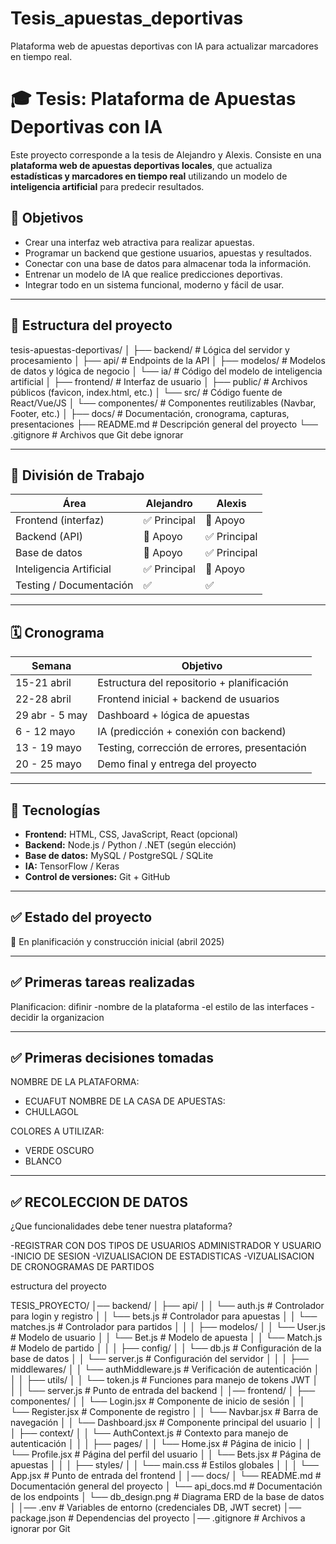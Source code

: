 # Tesis_apuestas_deportivas
Plataforma web de apuestas deportivas con IA para actualizar marcadores en tiempo real.

# 🎓 Tesis: Plataforma de Apuestas Deportivas con IA

Este proyecto corresponde a la tesis de Alejandro y Alexis. Consiste en una **plataforma web de apuestas deportivas locales**, que actualiza **estadísticas y marcadores en tiempo real** utilizando un modelo de **inteligencia artificial** para predecir resultados.

## 📌 Objetivos
- Crear una interfaz web atractiva para realizar apuestas.
- Programar un backend que gestione usuarios, apuestas y resultados.
- Conectar con una base de datos para almacenar toda la información.
- Entrenar un modelo de IA que realice predicciones deportivas.
- Integrar todo en un sistema funcional, moderno y fácil de usar.

---
## 📁 Estructura del proyecto

tesis-apuestas-deportivas/
│
├── backend/                  # Lógica del servidor y procesamiento
│   ├── api/                  # Endpoints de la API
│   ├── modelos/              # Modelos de datos y lógica de negocio
│   └── ia/                   # Código del modelo de inteligencia artificial
│
├── frontend/                 # Interfaz de usuario
│   ├── public/               # Archivos públicos (favicon, index.html, etc.)
│   └── src/                  # Código fuente de React/Vue/JS
│       └── componentes/      # Componentes reutilizables (Navbar, Footer, etc.)
│
├── docs/                     # Documentación, cronograma, capturas, presentaciones
├── README.md                 # Descripción general del proyecto
└── .gitignore                # Archivos que Git debe ignorar

---

## 👥 División de Trabajo

| Área | Alejandro | Alexis |
|------|-----------|-----------|
| Frontend (interfaz) | ✅ Principal | 🔁 Apoyo |
| Backend (API) | 🔁 Apoyo | ✅ Principal |
| Base de datos | 🔁 Apoyo | ✅ Principal |
| Inteligencia Artificial | ✅ Principal | 🔁 Apoyo |
| Testing / Documentación | ✅ | ✅ |

---

## 🗓️ Cronograma

| Semana | Objetivo |
|--------|----------|
| 15-21 abril | Estructura del repositorio + planificación |
| 22-28 abril | Frontend inicial + backend de usuarios |
| 29 abr - 5 may | Dashboard + lógica de apuestas |
| 6 - 12 mayo | IA (predicción + conexión con backend) |
| 13 - 19 mayo | Testing, corrección de errores, presentación |
| 20 - 25 mayo | Demo final y entrega del proyecto |

---

## 🚀 Tecnologías

- **Frontend:** HTML, CSS, JavaScript, React (opcional)
- **Backend:** Node.js / Python / .NET (según elección)
- **Base de datos:** MySQL / PostgreSQL / SQLite
- **IA:** TensorFlow / Keras
- **Control de versiones:** Git + GitHub

---

## ✅ Estado del proyecto

📍 En planificación y construcción inicial (abril 2025)

---

## ✅ Primeras tareas realizadas

Planificacion: difinir 
               -nombre de la plataforma
               -el estilo de las interfaces
               -decidir la organizacion 

---

## ✅ Primeras decisiones tomadas

NOMBRE DE LA PLATAFORMA:
- ECUAFUT
NOMBRE DE LA CASA DE APUESTAS:
- CHULLAGOL

COLORES A UTILIZAR:
- VERDE OSCURO
- BLANCO
---


## ✅ RECOLECCION DE DATOS

¿Que funcionalidades debe tener nuestra plataforma?

-REGISTRAR CON DOS TIPOS DE USUARIOS ADMINISTRADOR Y USUARIO
-INICIO DE SESION
-VIZUALISACION DE ESTADISTICAS
-VIZUALISACION DE CRONOGRAMAS DE PARTIDOS 

estructura del proyecto

TESIS_PROYECTO/
│── backend/
│   ├── api/
│   │   └── auth.js       # Controlador para login y registro
│   │   └── bets.js       # Controlador para apuestas
│   │   └── matches.js    # Controlador para partidos
│   │
│   ├── modelos/
│   │   └── User.js       # Modelo de usuario
│   │   └── Bet.js        # Modelo de apuesta
│   │   └── Match.js      # Modelo de partido
│   │
│   ├── config/
│   │   └── db.js         # Configuración de la base de datos
│   │   └── server.js     # Configuración del servidor
│   │
│   ├── middlewares/
│   │   └── authMiddleware.js  # Verificación de autenticación
│   │
│   ├── utils/
│   │   └── token.js      # Funciones para manejo de tokens JWT
│   │
│   └── server.js         # Punto de entrada del backend
│
│── frontend/
│   ├── componentes/
│   │   └── Login.jsx     # Componente de inicio de sesión
│   │   └── Register.jsx  # Componente de registro
│   │   └── Navbar.jsx    # Barra de navegación
│   │   └── Dashboard.jsx # Componente principal del usuario
│   │
│   ├── context/
│   │   └── AuthContext.js # Contexto para manejo de autenticación
│   │
│   ├── pages/
│   │   └── Home.jsx      # Página de inicio
│   │   └── Profile.jsx   # Página del perfil del usuario
│   │   └── Bets.jsx      # Página de apuestas
│   │
│   ├── styles/
│   │   └── main.css      # Estilos globales
│   │
│   └── App.jsx           # Punto de entrada del frontend
│
│── docs/
│   └── README.md         # Documentación general del proyecto
│   └── api_docs.md       # Documentación de los endpoints
│   └── db_design.png     # Diagrama ERD de la base de datos
│
│── .env                  # Variables de entorno (credenciales DB, JWT secret)
│── package.json          # Dependencias del proyecto
│── .gitignore            # Archivos a ignorar por Git